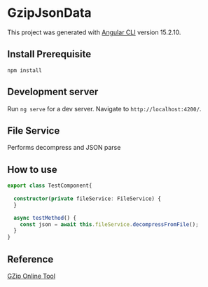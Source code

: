 # GzipJsonData

This project was generated with [Angular CLI](https://github.com/angular/angular-cli) version 15.2.10.

## Install Prerequisite

```shell
npm install
```

## Development server

Run `ng serve` for a dev server. Navigate to `http://localhost:4200/`. 

## File Service
Performs decompress and JSON parse

## How to use

```ts
export class TestComponent{
  
  constructor(private fileService: FileService) {
  }

  async testMethod() {
    const json = await this.fileService.decompressFromFile();
  }
}
```

## Reference
[GZip Online Tool](https://www.zickty.com/texttogzip)
